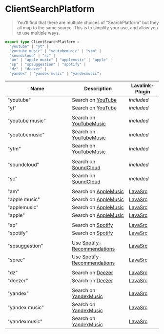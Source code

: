 # ClientSearchPlatform

> You'll find that there are multiple choices of "SearchPlatform" but they all map to the same source. This is to simplify your use, and allow you to use multiple ways.

```typescript
export type ClientSearchPlatform =
  "youtube" | "yt" | 
  "youtube music" | "youtubemusic" | "ytm" |
  "soundcloud" | "sc" |
  "am" | "apple music" | "applemusic" | "apple" | 
  "sp" | "spsuggestion" | "spotify" |
  "dz" | "deezer" |
  "yandex" | "yandex music" | "yandexmusic";
```

<table><thead><tr><th width="195">Name</th><th>Description</th><th>Lavalink-Plugin</th></tr></thead><tbody><tr><td>"youtube"</td><td>Search on <a href="https://youtube.com">YouTube</a></td><td><em>included</em></td></tr><tr><td>"yt"</td><td>Search on <a href="https://youtube.com">YouTube</a></td><td><em>included</em></td></tr><tr><td></td><td></td><td></td></tr><tr><td>"youtube music"</td><td>Search on <a href="https://music.youtube.com">YouTubeMusic</a></td><td><em>included</em></td></tr><tr><td>"youtubemusic"</td><td>Search on <a href="https://music.youtube.com">YouTubeMusic</a></td><td><em>included</em></td></tr><tr><td>"ytm"</td><td>Search on <a href="https://music.youtube.com">YouTubeMusic</a></td><td><em>included</em></td></tr><tr><td></td><td></td><td></td></tr><tr><td>"soundcloud"</td><td>Search on <a href="https://soundcloud.com">SoundCloud</a></td><td><em>included</em></td></tr><tr><td>"sc"</td><td>Search on <a href="https://soundcloud.com">SoundCloud</a></td><td><em>included</em></td></tr><tr><td></td><td></td><td></td></tr><tr><td>"am"</td><td>Search on <a href="https://music.apple.com/us/browse">AppleMusic</a></td><td><a href="https://github.com/topi314/LavaSrc">LavaSrc</a></td></tr><tr><td>"apple music"</td><td>Search on <a href="https://music.apple.com/us/browse">AppleMusic</a></td><td><a href="https://github.com/topi314/LavaSrc">LavaSrc</a></td></tr><tr><td>"applemusic"</td><td>Search on <a href="https://music.apple.com/us/browse">AppleMusic</a></td><td><a href="https://github.com/topi314/LavaSrc">LavaSrc</a></td></tr><tr><td>"apple"</td><td>Search on <a href="https://music.apple.com/us/browse">AppleMusic</a></td><td><a href="https://github.com/topi314/LavaSrc">LavaSrc</a></td></tr><tr><td></td><td></td><td></td></tr><tr><td>"sp"</td><td>Search on <a href="https://open.spotify.com">Spotify</a></td><td><a href="https://github.com/topi314/LavaSrc">LavaSrc</a></td></tr><tr><td>"spotify"</td><td>Search on <a href="https://open.spotify.com">Spotify</a></td><td><a href="https://github.com/topi314/LavaSrc">LavaSrc</a></td></tr><tr><td></td><td></td><td></td></tr><tr><td>"spsuggestion"</td><td>Use <a href="https://developer.spotify.com/documentation/web-api/reference/get-recommendations">Spotify-Recommendations</a></td><td><a href="https://github.com/topi314/LavaSrc">LavaSrc</a></td></tr><tr><td>"sprec"</td><td>Use <a href="https://developer.spotify.com/documentation/web-api/reference/get-recommendations">Spotify-Recommendations</a></td><td><a href="https://github.com/topi314/LavaSrc">LavaSrc</a></td></tr><tr><td></td><td></td><td></td></tr><tr><td>"dz"</td><td>Search on <a href="https://deezer.com">Deezer</a></td><td><a href="https://github.com/topi314/LavaSrc">LavaSrc</a></td></tr><tr><td>"deezer"</td><td>Search on <a href="https://deezer.com">Deezer</a></td><td><a href="https://github.com/topi314/LavaSrc">LavaSrc</a></td></tr><tr><td></td><td></td><td></td></tr><tr><td>"yandex"</td><td>Search on <a href="https://music.yandex.ru/">YandexMusic</a></td><td><a href="https://github.com/topi314/LavaSrc">LavaSrc</a></td></tr><tr><td>"yandex music"</td><td>Search on <a href="https://music.yandex.ru/">YandexMusic</a></td><td><a href="https://github.com/topi314/LavaSrc">LavaSrc</a></td></tr><tr><td>"yandexmusic"</td><td>Search on <a href="https://music.yandex.ru/">YandexMusic</a></td><td><a href="https://github.com/topi314/LavaSrc">LavaSrc</a></td></tr></tbody></table>
